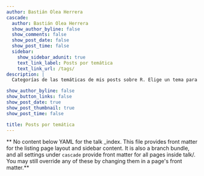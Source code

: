 ```yaml
---
author: Bastián Olea Herrera
cascade:
  author: Bastián Olea Herrera
  show_author_byline: false
  show_comments: false
  show_post_date: false
  show_post_time: false
  sidebar:
    show_sidebar_adunit: true
    text_link_label: Posts por temática
    text_link_url: /tags/
description: |
  Categorías de las temáticas de mis posts sobre R. Elige un tema para ver las publicaciones relacionadas.

show_author_byline: false
show_button_links: false
show_post_date: true
show_post_thumbnail: true
show_post_time: false

title: Posts por temática
---
```


** No content below YAML for the talk _index. This file provides front matter for the listing page layout and sidebar content. It is also a branch bundle, and all settings under `cascade` provide front matter for all pages inside talk/. You may still override any of these by changing them in a page's front matter.**
